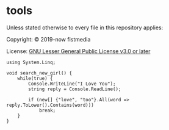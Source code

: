 # tools
Unless stated otherwise to every file in this repository applies:

Copyright: © 2019-now fistmedia

License: <a href="https://www.gnu.org/licenses/lgpl-3.0.txt">GNU Lesser General Public License v3.0 or later</a>

	using System.Linq;

	void search_new_girl() {
		while(true) {
			Console.WriteLine("I Love You");
			string reply = Console.ReadLine();

			if (new[] {"love", "too"}.All(word => reply.ToLower().Contains(word)))
				break;
		}
	}

